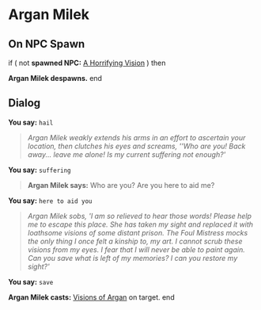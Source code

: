 # Argan Milek
## On NPC Spawn


if ( not **spawned NPC:**  [A Horrifying Vision](/npc/207047) ) then 


**Argan Milek despawns.**
end

## Dialog



**You say:** `hail`



>*Argan Milek weakly extends his arms in an effort to ascertain your location, then clutches his eyes and screams, ''Who are you!  Back away... leave me alone!  Is my current suffering not enough?'*




**You say:** `suffering`



>**Argan Milek says:** Who are you?  Are you here to aid me?




**You say:** `here to aid you`



>*Argan Milek sobs, 'I am so relieved to hear those words!  Please help me to escape this place.  She has taken my sight and replaced it with loathsome visions of some distant prison.  The Foul Mistress mocks the only thing I once felt a kinship to, my art.  I cannot scrub these visions from my eyes.  I fear that I will never be able to paint again.  Can you save what is left of my memories?  I can you restore my sight?'*




**You say:** `save`



**Argan Milek casts:** [Visions of Argan](/spell/1135) on target.
end